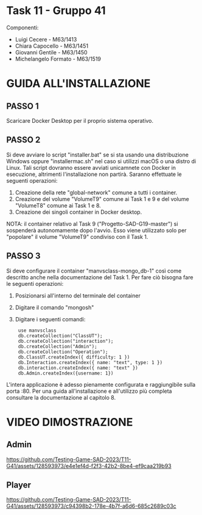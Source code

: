 # Task 11 - Gruppo 41
Componenti:
- Luigi Cecere - M63/1413
- Chiara Capocello - M63/1451
- Giovanni Gentile - M63/1450
- Michelangelo Formato - M63/1519

# GUIDA ALL'INSTALLAZIONE

## PASSO 1
Scaricare Docker Desktop per il proprio sistema operativo.

## PASSO 2
Si deve avviare lo script "installer.bat" se si sta usando una distribuzione Windows oppure "installermac.sh" nel caso si utilizzi macOS o una distro di Linux. Tali script dovranno essere avviati unicamnete con Docker in esecuzione, altrimenti l'installazione non partirà. Saranno effettuate le seguenti operazioni:
1) Creazione della rete "global-network" comune a tutti i container.
2) Creazione del volume "VolumeT9" comune ai Task 1 e 9 e del volume "VolumeT8" comune ai Task 1 e 8.
3) Creazione dei singoli container in Docker desktop.

NOTA: il container relativo al Task 9 ("Progetto-SAD-G19-master") si sospenderà autonomamente dopo l'avvio. Esso viene utilizzato solo per "popolare" il volume "VolumeT9" condiviso con il Task 1.

## PASSO 3
Si deve configurare il container "manvsclass-mongo_db-1" così come descritto anche nella documentazione del Task 1.
Per fare ciò bisogna fare le seguenti operazioni:
1) Posizionarsi all'interno del terminale del container
2) Digitare il comando "mongosh"
3) Digitare i seguenti comandi:

        use manvsclass
        db.createCollection("ClassUT");
        db.createCollection("interaction");
        db.createCollection("Admin");
        db.createCollection("Operation");
        db.ClassUT.createIndex({ difficulty: 1 })
        db.Interaction.createIndex({ name: "text", type: 1 })
        db.interaction.createIndex({ name: "text" })
        db.Admin.createIndex({username: 1})

L'intera applicazione è adesso pienamente configurata e raggiungibile sulla porta :80. Per una guida all'installazione e all'utilizzo più completa consultare la documentazione al capitolo 8.

# VIDEO DIMOSTRAZIONE
## Admin



https://github.com/Testing-Game-SAD-2023/T11-G41/assets/128593973/e4e1ef4d-f2f3-42b2-8be4-ef9caa219b93



## Player



https://github.com/Testing-Game-SAD-2023/T11-G41/assets/128593973/c94398b2-178e-4b7f-a6d6-685c2689c03c

